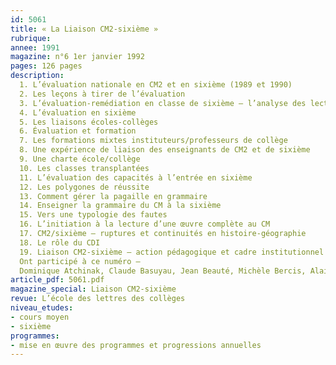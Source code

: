 ```yaml
---
id: 5061
title: « La Liaison CM2-sixième »
rubrique: 
annee: 1991
magazine: n°6 1er janvier 1992
pages: 126 pages
description: 
  1. L’évaluation nationale en CM2 et en sixième (1989 et 1990)
  2. Les leçons à tirer de l’évaluation
  3. L’évaluation-remédiation en classe de sixième – l’analyse des lecteurs de « L’École des lettres »
  4. L’évaluation en sixième
  5. Les liaisons écoles-collèges
  6. Évaluation et formation
  7. Les formations mixtes instituteurs/professeurs de collège
  8. Une expérience de liaison des enseignants de CM2 et de sixième
  9. Une charte école/collège
  10. Les classes transplantées
  11. L’évaluation des capacités à l’entrée en sixième
  12. Les polygones de réussite
  13. Comment gérer la pagaille en grammaire
  14. Enseigner la grammaire du CM à la sixième
  15. Vers une typologie des fautes
  16. L’initiation à la lecture d’une œuvre complète au CM
  17. CM2/sixième – ruptures et continuités en histoire-géographie
  18. Le rôle du CDI
  19. Liaison CM2-sixième – action pédagogique et cadre institutionnel
  Ont participé à ce numéro – 
  Dominique Atchinak, Claude Basuyau, Jean Beauté, Michèle Bercis, Alain Bouchez, Cécile Brennan-Sardou, Michèle Bus, Jean-Paul Denisot, Bernard Friot, Marie-Claire Gierkens, Jean-Claude Gilquin, François Grossin, Denise Laboureau, Alain Lefebvre, Claudine Leu, Yves Lucas, Claude Nicole et Christine Saint-Marc
article_pdf: 5061.pdf
magazine_special: Liaison CM2-sixième
revue: L’école des lettres des collèges
niveau_etudes:
- cours moyen
- sixième
programmes:
- mise en œuvre des programmes et progressions annuelles
---
```


